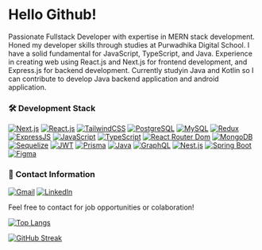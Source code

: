 # Hello Github!

Passionate Fullstack Developer with expertise in MERN stack development. Honed my developer skills through studies at Purwadhika Digital School. I have a solid fundamental for JavaScript, TypeScript, and Java. Experience in creating web using React.js and Next.js for frontend development, and Express.js for backend development. Currently studyin Java and Kotlin so I can contribute to develop Java backend application and android application.

### :hammer_and_wrench: Development Stack
[![Next.js](https://img.shields.io/badge/next.js-000000?style=flat-square&logo=nextdotjs&logoColor=white)](https://nextjs.org) [![React.js](https://shields.io/badge/react-black?logo=react&style=flat-square)](https://reactjs.org/) [![TailwindCSS](https://img.shields.io/badge/Tailwind_CSS-grey?style=flat-square&logo=tailwind-css&logoColor=38B2AC)](https://tailwindcss.com/) [![PostgreSQL](https://img.shields.io/badge/PostgreSQL-316192?style=flat-square&logo=postgresql&logoColor=white)](https://www.postgresql.org/) [![MySQL](https://img.shields.io/badge/MySQL-005C84?style=flat-square&logo=mysql&logoColor=white)](https://www.mysql.com/) [![Redux](https://img.shields.io/badge/Redux-593D88?style=flat-square&logo=redux&logoColor=white)](https://redux.js.org/) [![ExpressJS](https://img.shields.io/badge/Express.js-404D59?style=flat-square)](https://expressjs.com/) [![JavaScript](https://img.shields.io/badge/JavaScript-F7DF1E?style=flat-square&logo=javascript&logoColor=black)](https://developer.mozilla.org/en-US/docs/Web/JavaScript) [![TypeScript](https://img.shields.io/badge/TypeScript-007ACC?style=flat-square&logo=typescript&logoColor=white)](https://www.typescriptlang.org/) [![React Router Dom](https://img.shields.io/badge/React_Router-CA4245?style=flat-square&logo=react-router&logoColor=white)](https://reactrouter.com/en/main) [![MongoDB](https://img.shields.io/badge/MongoDB-4EA94B?style=flat-square&logo=mongodb&logoColor=white)](https://www.mongodb.com/) [![Sequelize](https://img.shields.io/badge/sequelize-323330?style=flat-square&logo=sequelize&logoColor=blue)](https://sequelize.org/) [![JWT](https://img.shields.io/badge/json%20web%20tokens-323330?style=flat-square&logo=json-web-tokens&logoColor=pink)](https://jwt.io/) [![Prisma](https://img.shields.io/badge/Prisma-3982CE?style=flat-square&logo=Prisma&logoColor=white)](https://www.prisma.io/) [![Java](https://img.shields.io/badge/Java-ED8B00?style=flat-square&logo=openjdk&logoColor=white)](https://www.java.com/en/) [![GraphQL](https://img.shields.io/badge/GraphQL-E10098?logo=GraphQL&logoColor=white)](https://graphql.org/) [![Nest.js](https://img.shields.io/badge/-NestJs-ea2845?style=flat-square&logo=nestjs&logoColor=white)](https://nestjs.com/) [![Spring Boot](https://img.shields.io/badge/SpringBoot-6DB33F?style=flat-square&logo=Spring&logoColor=white)](https://spring.io/projects/spring-boot) [![Figma](https://img.shields.io/badge/Figma-F24E1E?style=flat-square&logo=figma&logoColor=white)](https://www.figma.com/)

### 👤 Contact Information
[![Gmail](https://img.shields.io/badge/Gmail-D14836?style=flat-square&logo=gmail&logoColor=white)](rizaldyimanputra@gmail.com) [![LinkedIn](https://img.shields.io/badge/LinkedIn-0077B5?style=flat-square&logo=linkedin&logoColor=white)](https://www.linkedin.com/in/rizaldy-iman-putra-a17b0317a/)

Feel free to contact for job opportunities or colaboration!

[![Top Langs](https://github-readme-stats.vercel.app/api/top-langs/?username=rizaldyip10&layout=compact&theme=vision-friendly-dark)](https://github.com/anuraghazra/github-readme-stats)

[![GitHub Streak](http://github-readme-streak-stats.herokuapp.com?user=rizaldyip10&theme=dark)](https://git.io/streak-stats) 

